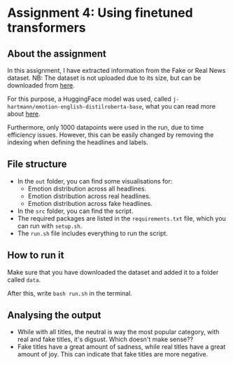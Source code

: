 # Assignment 4: Using finetuned transformers

## About the assignment

In this assignment, I have extracted information from the Fake or Real News dataset.
NB: The dataset is not uploaded due to its size, but can be downloaded from [here](https://www.kaggle.com/datasets/jillanisofttech/fake-or-real-news).

For this purpose, a HuggingFace model was used, called ```j-hartmann/emotion-english-distilroberta-base```, what you can read more about [here](https://huggingface.co/j-hartmann/emotion-english-distilroberta-base).

Furthermore, only 1000 datapoints were used in the run, due to time efficiency issues. However, this can be easily changed by removing the indexing when defining the headlines and labels.

## File structure

- In the ```out``` folder, you can find some visualisations for:
  - Emotion distribution across all headlines.
  - Emotion distribution across real headlines.
  - Emotion distribution across fake headlines.
- In the ```src``` folder, you can find the script.
- The required packages are listed in the ```requirements.txt``` file, which you can run with ```setup.sh```.
- The ```run.sh``` file includes everything to run the script.

## How to run it
Make sure that you have downloaded the dataset and added it to a folder called ```data```.

After this, write ```bash run.sh``` in the terminal.

## Analysing the output

- While with all titles, the neutral is way the most popular category, with real and fake titles, it's digsust. Which doesn't make sense??
- Fake titles have a great amount of sadness, while real titles have a great amount of joy. This can indicate that fake titles are more negative.
